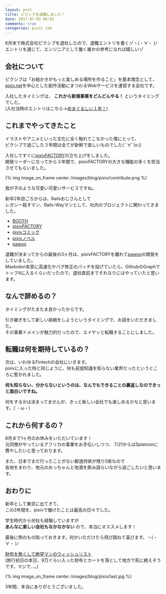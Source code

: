 ```yaml
---
layout: post
title: ピクシブを退職しました！
date: 2017-07-03 00:03
comments: true
categories: pixiv job
---
```


6月末で株式会社ピクシブを退社したので、退職エントリを書くゾヽ(・∀・ )ﾉ  
エントリを通じて、エンジニアとして働く誰かの参考になれば嬉しいゾ

<!-- more -->

## 会社について

ピクシブは「お絵かきがもっと楽しめる場所を作ること」を基本理念として、  
[pixiv.net](https://www.pixiv.net)を中心とした創作活動にまつわるWebサービスを運営する会社です。

入社したタイミングは、 __これから新規事業をどんどんやる！__ というタイミングでした。  
(入社当時のエントリはこちら→[めまぐるしい１年！](/blog/blog/i-im-join-for-this-company.html))

## これまでやってきたこと

イラストやアニメといった文化に全く触れてこなかった僕にとって、  
ピクシブで過ごした３年間は全てが新鮮で楽しいものでした( ﾟ∀ﾟ)o彡

入社してすぐに[pixivFACTORY](https://factory.pixiv.net)の立ち上げをしました。  
開発リーダーになってから３年間で、pixivFACTORYの大きな機能の多くを担当させてもらいました。

{% img image_on_frame center /images/blog/pixiv/contribute.png %}

我が子のような可愛い可愛いサービスですね。


新卒2年目ごろからは、Railsおじさんとして  
レガシー殺すマン、Rails-Wayマンとして、社内のプロジェクトに関わってきました。

- [BOOTH](https://booth.pm)
- [pixivFACTORY](https://factory.pixiv.net)
- [pixivコミック](https://comic.pixiv.net)
- [pixivノベル](https://novel.pixiv.net)
- [pawoo](https://pawoo.net)

退職が決まってからの最後の3ヶ月は、pixivFACTORYを離れて[pawoo](https://pawoo.net)の開発をしていました。  
Mastodon本家に高速化やバグ修正のパッチを投げていたら、GithubのGraphでトップ4に入るぐらいだったので、退社直前までそれなりにはやっていたと思います。

## なんで辞めるの？

タイミングがたまたま良かったからです。

引き継ぎをして新しい挑戦をしようというタイミングで、お話をいただきました。  
その事業ドメインが魅力的だったので、エイヤッと転職することにしました。

## 転職は何を期待しているの？

次は、いわゆるFintechの会社にいきます。  
pixivに入った時と同じように、何も前提知識を知らない業界だったというところに惹かれました。  

__何も知らない、分からないというのは、なんでもできることの裏返しなのできっと面白いですね。__ 


何をするかは決まってませんが、きっと新しい会社でも楽しめるかなと思います。(´・ω・)

## これから何するの？

8月まで1ヶ月のお休みをいただいています！  
元同僚がやっているアフリカの事業をお手伝いしつつ、 7/21からはSplatoonに費やしたいと思っております。

また、日本でまだ行ったことがない都道府県が残り5県なので  
各地をまわり、地元のおっちゃんと地酒を飲み語らいながら過ごしたいと思います。

## おわりに

新卒として東京に出てきて、  
この3年間を、pixivで働けたことは最高の日々でした。

学生時代から何社も経験していますが  
__あんなに楽しい会社もなかなかない__ ので、本当にオススメします！

最後に例のもの貼っておきます。何かいただけたら飛び跳ねて喜びます。ヽ(・∀・ )ﾉ

[財布を無くして絶望マンのウィッシュリスト](http://amzn.asia/8lJqzlJ)  
(旅行初日の本日、9万ぐらい入った財布とカードを落として地方で死に絶えそうです。マジで...。)

{% img image_on_frame center /images/blog/pixiv/last.jpg %}

3年間、本当にありがとうございました。
